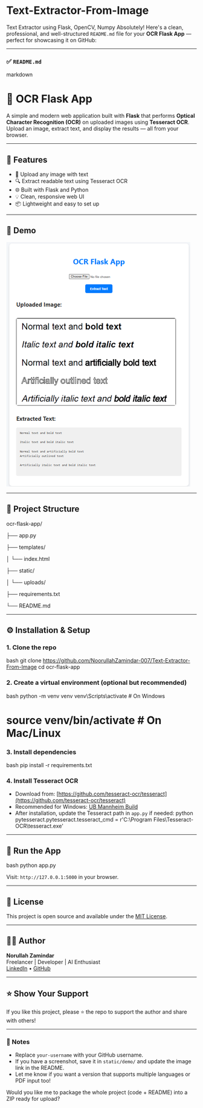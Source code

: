 # Text-Extractor-From-Image
Text Extractor using Flask, OpenCV, Numpy
Absolutely! Here's a clean, professional, and well-structured `README.md` file for your **OCR Flask App** — perfect for showcasing it on GitHub:

---

### ✅ `README.md`

markdown
# 🧠 OCR Flask App

A simple and modern web application built with **Flask** that performs **Optical Character Recognition (OCR)** on uploaded images using **Tesseract OCR**. Upload an image, extract text, and display the results — all from your browser.

---

## 🚀 Features

- 📸 Upload any image with text
- 🔍 Extract readable text using Tesseract OCR
- 🌐 Built with Flask and Python
- 💡 Clean, responsive web UI
- 📦 Lightweight and easy to set up

---

## 📸 Demo

![OCR Flask App Screenshot](/static/uploads/2.png) <!-- Optional: replace with your own screenshot -->

--- 

## 📁 Project Structure


ocr-flask-app/

├── app.py

├── templates/

│   └── index.html

├── static/

│   └── uploads/

├── requirements.txt

└── README.md



---

## ⚙️ Installation & Setup

### 1. Clone the repo

bash
git clone https://github.com/NoorullahZamindar-007/Text-Extractor-From-Image
cd ocr-flask-app


### 2. Create a virtual environment (optional but recommended)

bash
python -m venv venv
venv\Scripts\activate  # On Windows
# source venv/bin/activate  # On Mac/Linux


### 3. Install dependencies

bash
pip install -r requirements.txt


### 4. Install Tesseract OCR

- Download from: [https://github.com/tesseract-ocr/tesseract](https://github.com/tesseract-ocr/tesseract)
- Recommended for Windows: [UB Mannheim Build](https://github.com/UB-Mannheim/tesseract/wiki)
- After installation, update the Tesseract path in `app.py` if needed:
python
pytesseract.pytesseract.tesseract_cmd = r'C:\Program Files\Tesseract-OCR\tesseract.exe'


---

## 🧪 Run the App

bash
python app.py


Visit: `http://127.0.0.1:5000` in your browser.

---

## 📝 License

This project is open source and available under the [MIT License](LICENSE).

---

## 👨‍💻 Author

**Norullah Zamindar**  
Freelancer | Developer | AI Enthusiast  
[LinkedIn](https://linkedin.com/) • [GitHub](https://github.com/your-username)

---

## ⭐️ Show Your Support

If you like this project, please ⭐️ the repo to support the author and share with others!



---

### 📝 Notes

- Replace `your-username` with your GitHub username.
- If you have a screenshot, save it in `static/demo/` and update the image link in the README.
- Let me know if you want a version that supports multiple languages or PDF input too!

Would you like me to package the whole project (code + README) into a ZIP ready for upload?
